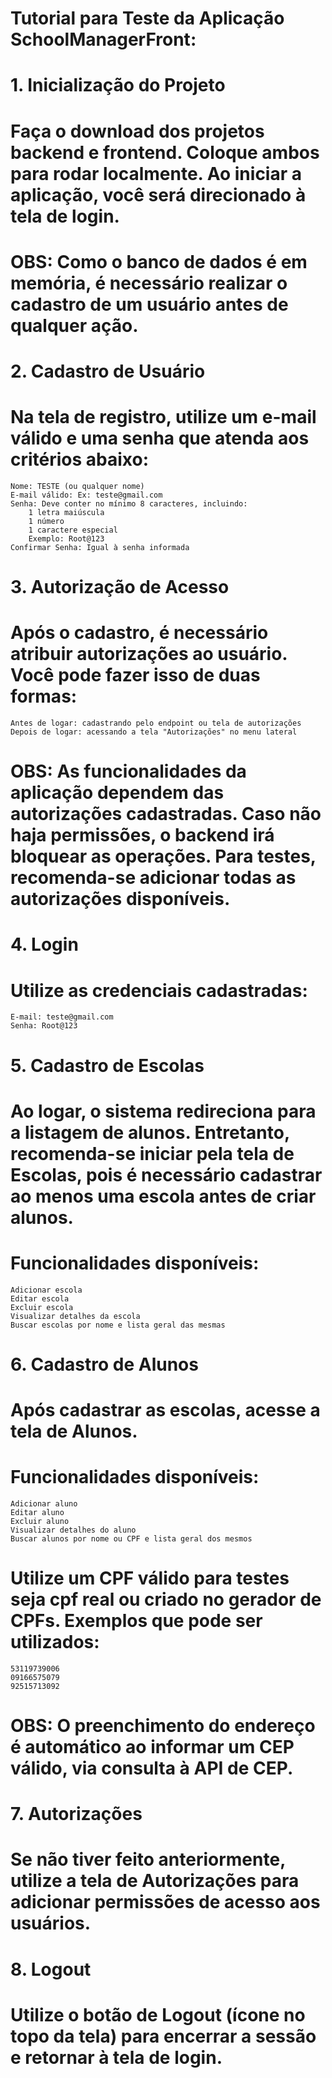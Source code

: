 # Tutorial para Teste da Aplicação SchoolManagerFront:

# 1. Inicialização do Projeto
# Faça o download dos projetos backend e frontend. Coloque ambos para rodar localmente. Ao iniciar a aplicação, você será direcionado à tela de login.

# OBS: Como o banco de dados é em memória, é necessário realizar o cadastro de um usuário antes de qualquer ação.

# 2. Cadastro de Usuário
# Na tela de registro, utilize um e-mail válido e uma senha que atenda aos critérios abaixo:

    Nome: TESTE (ou qualquer nome)
    E-mail válido: Ex: teste@gmail.com
    Senha: Deve conter no mínimo 8 caracteres, incluindo:
        1 letra maiúscula
        1 número
        1 caractere especial
        Exemplo: Root@123
    Confirmar Senha: Igual à senha informada

# 3. Autorização de Acesso
# Após o cadastro, é necessário atribuir autorizações ao usuário. Você pode fazer isso de duas formas:

    Antes de logar: cadastrando pelo endpoint ou tela de autorizações
    Depois de logar: acessando a tela "Autorizações" no menu lateral

# OBS: As funcionalidades da aplicação dependem das autorizações cadastradas. Caso não haja permissões, o backend irá bloquear as operações. Para testes, recomenda-se adicionar todas as autorizações disponíveis.

# 4. Login
# Utilize as credenciais cadastradas:

    E-mail: teste@gmail.com
    Senha: Root@123

# 5. Cadastro de Escolas
# Ao logar, o sistema redireciona para a listagem de alunos. Entretanto, recomenda-se iniciar pela tela de Escolas, pois é necessário cadastrar ao menos uma escola antes de criar alunos.

# Funcionalidades disponíveis:

    Adicionar escola
    Editar escola
    Excluir escola
    Visualizar detalhes da escola
    Buscar escolas por nome e lista geral das mesmas

# 6. Cadastro de Alunos
# Após cadastrar as escolas, acesse a tela de Alunos.

# Funcionalidades disponíveis:

    Adicionar aluno
    Editar aluno
    Excluir aluno
    Visualizar detalhes do aluno
    Buscar alunos por nome ou CPF e lista geral dos mesmos

# Utilize um CPF válido para testes seja cpf real ou criado no gerador de CPFs. Exemplos que pode ser utilizados:

    53119739006
    09166575079
    92515713092

# OBS: O preenchimento do endereço é automático ao informar um CEP válido, via consulta à API de CEP.

# 7. Autorizações
# Se não tiver feito anteriormente, utilize a tela de Autorizações para adicionar permissões de acesso aos usuários.

# 8. Logout
# Utilize o botão de Logout (ícone no topo da tela) para encerrar a sessão e retornar à tela de login.
